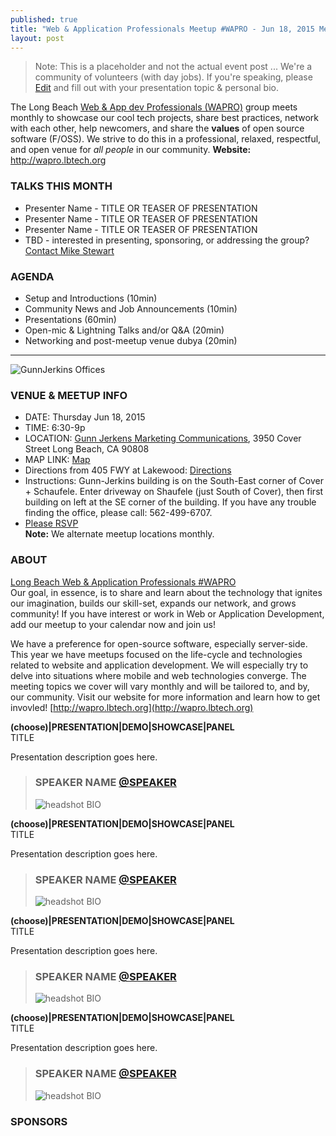 ```yaml
---
published: true
title: "Web & Application Professionals Meetup #WAPRO - Jun 18, 2015 Meetup"
layout: post
---
```


> Note: This is a placeholder and not the actual event post ... We're a community of volunteers (with day jobs). 	 If you're speaking, please [Edit](https://github.com/lbtech/lbtech.github.io/edit/master/_posts/2015-06-18-Meetup-Jun.md) and fill out with your presentation topic & personal bio.

The Long Beach [Web & App dev Professionals (WAPRO)](http://wapro.lbtech.org) group meets monthly to showcase our cool tech projects, share best practices, network with each other, help newcomers, and share the **values** of open source software (F/OSS).  We strive to do this in a professional, relaxed, respectful, and open venue for _all people_ in our community.  **Website:** http://wapro.lbtech.org


### TALKS THIS MONTH  
- Presenter Name - TITLE OR TEASER OF PRESENTATION  
- Presenter Name - TITLE OR TEASER OF PRESENTATION  
- Presenter Name - TITLE OR TEASER OF PRESENTATION  
- TBD - interested in presenting, sponsoring, or addressing the group?  [Contact Mike Stewart](/about)  


### AGENDA  
- Setup and Introductions (10min)  
- Community News and Job Announcements (10min)  
- Presentations (60min)  
- Open-mic & Lightning Talks and/or Q&A (20min)  
- Networking and post-meetup venue dubya (20min)  


--------


![GunnJerkins Offices](http://wapro.lbtech.org/images/GunnJerkins-Offices.jpg)  


### VENUE & MEETUP INFO

- DATE:  Thursday Jun 18, 2015
- TIME:  6:30-9p
- LOCATION:
[Gunn Jerkens Marketing Communications](http://gunnjerkens.com/contact),
3950 Cover Street
Long Beach, CA 90808
- MAP LINK: [Map](https://goo.gl/maps/FdT79)
- Directions from 405 FWY at Lakewood: [Directions](https://goo.gl/maps/mevZS)
- Instructions: Gunn-Jerkins building is on the South-East corner of Cover + Schaufele. Enter driveway on Shaufele (just South of Cover), then first building on left at the SE corner of the building. If you have any trouble finding the office, please call: 562-499-6707.
- [Please RSVP](http://www.meetup.com/lbtech/events/223046990/)  
**Note:** We alternate meetup locations monthly.


### ABOUT  
[Long Beach Web & Application Professionals #WAPRO](http://wapro.lbtech.org)  
Our goal, in essence, is to share and learn about the technology that ignites our imagination, builds our skill-set, expands our network, and grows community!  If you have interest or work in Web or Application Development, add our meetup to your calendar now and join us!

We have a preference for open-source software, especially server-side.  This year we have meetups focused on the life-cycle and technologies related to website and application development.  We will especially try to delve into situations where mobile and web technologies converge.  The meeting topics we cover will vary monthly and will be tailored to, and by, our community.  Visit our website for more information and learn how to get invovled!  [http://wapro.lbtech.org](http://wapro.lbtech.org)

**(choose)|PRESENTATION|DEMO|SHOWCASE|PANEL**  
TITLE  

Presentation description goes here.  

> ### SPEAKER NAME [@SPEAKER](TWITTER)  
> <img src="/images/people/FOO.JPG" alt="headshot" class="headshot">
> BIO  

**(choose)|PRESENTATION|DEMO|SHOWCASE|PANEL**  
TITLE  

Presentation description goes here.  

> ### SPEAKER NAME [@SPEAKER](TWITTER)  
> <img src="/images/people/FOO.JPG" alt="headshot" class="headshot">
> BIO  

**(choose)|PRESENTATION|DEMO|SHOWCASE|PANEL**  
TITLE  

Presentation description goes here.  

> ### SPEAKER NAME [@SPEAKER](TWITTER)  
> <img src="/images/people/FOO.JPG" alt="headshot" class="headshot">
> BIO  

**(choose)|PRESENTATION|DEMO|SHOWCASE|PANEL**  
TITLE  

Presentation description goes here.  

> ### SPEAKER NAME [@SPEAKER](TWITTER)  
> <img src="/images/people/FOO.JPG" alt="headshot" class="headshot">
> BIO  




### SPONSORS  
